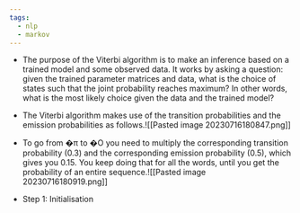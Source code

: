 ```yaml
---
tags:
  - nlp
  - markov
---
```

- The purpose of the Viterbi algorithm is to make an inference based on a trained model and some observed data. It works by asking a question: given the trained parameter matrices and data, what is the choice of states such that the joint probability reaches maximum? In other words, what is the most likely choice given the data and the trained model? 
- The Viterbi algorithm makes use of the transition probabilities and the emission probabilities as follows.![[Pasted image 20230716180847.png]]

- To go from �π to �O you need to multiply the corresponding transition probability (0.3) and the corresponding emission probability (0.5), which gives you 0.15. You keep doing that for all the words, until you get the probability of an entire sequence.![[Pasted image 20230716180919.png]]
- Step 1: Initialisation
	